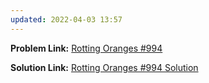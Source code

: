```yaml
---
updated: 2022-04-03 13:57
---
```

**Problem Link:** [Rotting Oranges #994](https://leetcode.com/problems/rotting-oranges/)

**Solution Link:** [Rotting Oranges #994 Solution](./Solution.java)